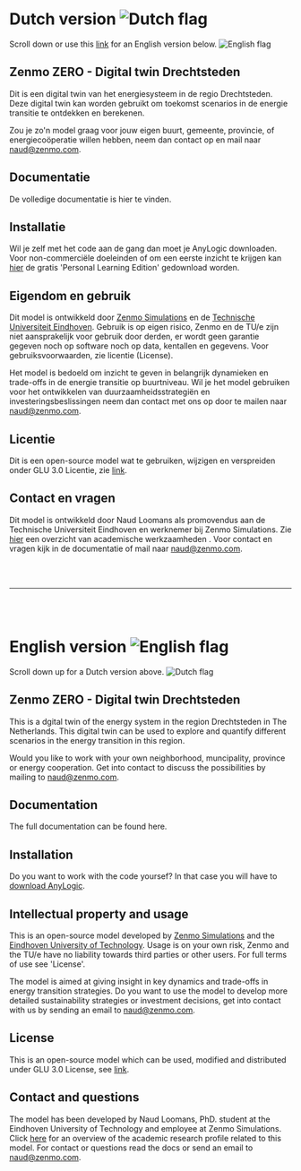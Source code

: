 # Dutch version  ![Dutch flag](images/nederlands.png) 
Scroll down or use this [link](https://github.com/ZEnMo/Digital-twin-Drechtsteden#english-version-) for an English version below. ![English flag](images/engels.png)


## Zenmo ZERO - Digital twin Drechtsteden
Dit is een digital twin van het energiesysteem in de regio Drechtsteden. Deze digital twin kan worden gebruikt om toekomst scenarios in de energie transitie te ontdekken en berekenen.

Zou je zo'n model graag voor jouw eigen buurt, gemeente, provincie, of energiecoöperatie  willen hebben, neem dan contact op en mail naar [naud@zenmo.com](mailto:naud@zenmo.com).


## Documentatie
De volledige documentatie is hier te vinden.

## Installatie
Wil je zelf met het code aan de gang dan moet je AnyLogic downloaden. Voor non-commerciële doeleinden of om een eerste inzicht te krijgen kan [hier](https://www.anylogic.com/downloads/) de gratis 'Personal Learning Edition' gedownload worden. 


## Eigendom en gebruik
Dit model is ontwikkeld door [Zenmo Simulations](https://zenmo.com/) en de [Technische Universiteit Eindhoven](https://tue.nl). Gebruik is op eigen risico, Zenmo en de TU/e zijn niet aansprakelijk voor gebruik door derden, er wordt geen garantie gegeven noch op software noch op data, kentallen en gegevens. Voor gebruiksvoorwaarden, zie licentie (License).

Het model is bedoeld om inzicht te geven in belangrijk dynamieken en trade-offs in de energie transitie op buurtniveau. Wil je het model gebruiken voor het ontwikkelen van duurzaamheidsstrategiën en investeringsbeslissingen neem dan contact met ons op door te mailen naar [naud@zenmo.com](mailto:naud@zenmo.com).

## Licentie
Dit is een open-source model wat te gebruiken, wijzigen en verspreiden onder GLU 3.0 Licentie, zie [link](https://github.com/ZEnMo/Brabant-buurt-serious-game/blob/main/LICENSE).


## Contact en vragen
Dit model is ontwikkeld door Naud Loomans als promovendus aan de Technische Universiteit Eindhoven en werknemer bij Zenmo Simulations. Zie [hier](https://research.tue.nl/nl/persons/naud-loomans) een overzicht van academische werkzaamheden . Voor contact en vragen kijk in de documentatie of mail naar [naud@zenmo.com](mailto:naud@zenmo.com).

<br>
</br>

--------
<br>
</br>

# English version ![English flag](images/engels.png)
Scroll down up for a Dutch version above. ![Dutch flag](images/nederlands.png) 

## Zenmo ZERO - Digital twin Drechtsteden
This is a dgital twin of the energy system in the region Drechtsteden in The Netherlands. This digital twin can be used to explore and quantify different scenarios in the energy transition in this region.

Would you like to work with your own neighborhood, muncipality, province or energy cooperation. Get into contact to discuss the possibilities by mailing to [naud@zenmo.com](mailto:naud@zenmo.com).


## Documentation
The full documentation can be found here.


## Installation
Do you want to work with the code yoursef? In that case you will have to [download AnyLogic](https://www.anylogic.com/downloads/).


## Intellectual property and usage
This is an open-source model developed by [Zenmo Simulations](https://zenmo.com/) and the [Eindhoven University of Technology](https://tue.nl). Usage is on your own risk, Zenmo and the TU/e have no liability towards third parties or other users. For full terms of use see 'License'.

The model is aimed at giving insight in key dynamics and trade-offs in energy transition strategies. Do you want to use the model to develop more detailed sustainability strategies or investment decisions, get into contact with us by sending an email to [naud@zenmo.com](mailto:naud@zenmo.com).

## License
This is an open-source model which can be used, modified and distributed under GLU 3.0 License, see [link](https://github.com/ZEnMo/Brabant-buurt-serious-game/blob/main/LICENSE).


## Contact and questions
The model has been developed by Naud Loomans, PhD. student at the Eindhoven University of Technology and employee at Zenmo Simulations. Click [here](https://research.tue.nl/nl/persons/naud-loomans) for an overview of the academic research profile related to this model. For contact or questions read the docs or send an email to [naud@zenmo.com](mailto:naud@zenmo.com).
